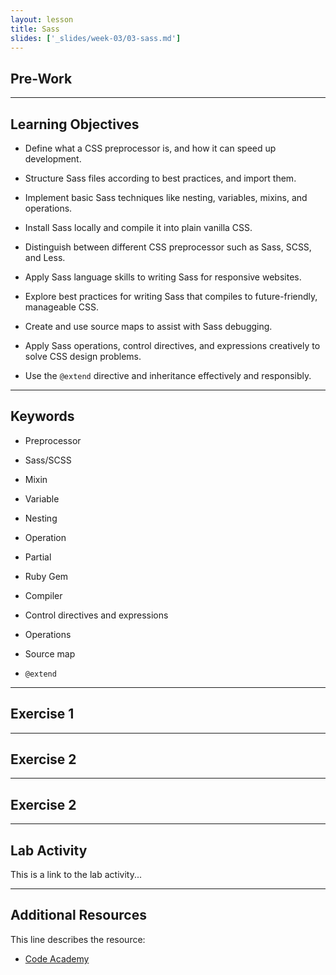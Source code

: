 ```yaml
---
layout: lesson
title: Sass
slides: ['_slides/week-03/03-sass.md']
---
```


## Pre-Work



---

## Learning Objectives

- Define what a CSS preprocessor is, and how it can speed up development.
- Structure Sass files according to best practices, and import them.
- Implement basic Sass techniques like nesting, variables, mixins, and operations.
- Install Sass locally and compile it into plain vanilla CSS.
- Distinguish between different CSS preprocessor such as Sass, SCSS, and Less.

- Apply Sass language skills to writing Sass for responsive websites.
- Explore best practices for writing Sass that compiles to future-friendly, manageable CSS.
- Create and use source maps to assist with Sass debugging.
- Apply Sass operations, control directives, and expressions creatively to solve CSS design problems.
- Use the `@extend` directive and inheritance effectively and responsibly.

---

## Keywords

- Preprocessor
- Sass/SCSS
- Mixin
- Variable
- Nesting
- Operation
- Partial
- Ruby Gem
- Compiler

- Control directives and expressions
- Operations
- Source map
- `@extend`

---

## Exercise 1



---

## Exercise 2



---

## Exercise 2



---

## Lab Activity

This is a link to the lab activity...

---

## Additional Resources

This line describes the resource:

- [Code Academy](http://www.codecademy.com/learn)
